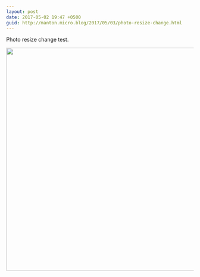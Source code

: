```yaml
---
layout: post
date: 2017-05-02 19:47 +0500
guid: http://manton.micro.blog/2017/05/03/photo-resize-change.html
---
```

Photo resize change test.

<img src="http://manton.micro.blog/uploads/2017/ce9e6fe003.jpg" width="600" height="600" style="height: auto" />
